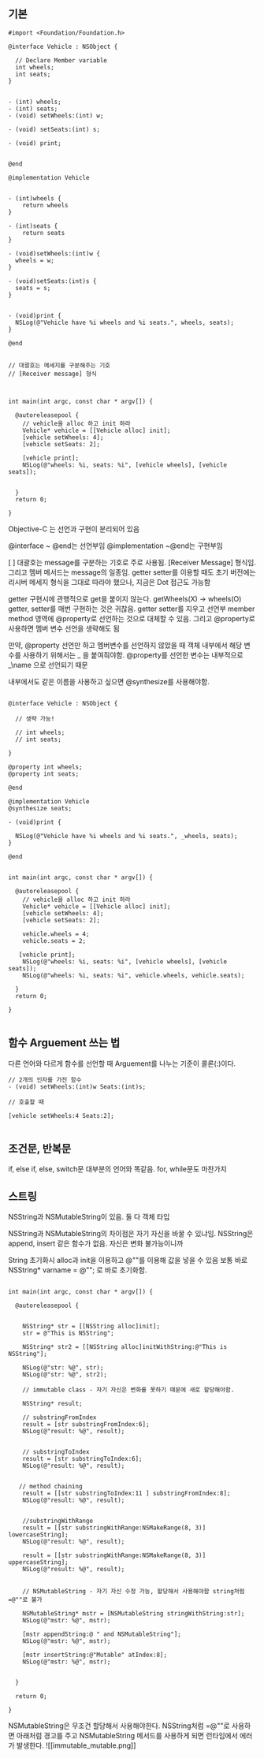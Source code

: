 
## 기본

```objc
#import <Foundation/Foundation.h>

@interface Vehicle : NSObject {

  // Declare Member variable
  int wheels;
  int seats;
}

  
- (int) wheels;
- (int) seats;
- (void) setWheels:(int) w;

- (void) setSeats:(int) s;

- (void) print;


@end

@implementation Vehicle


- (int)wheels {
	return wheels
}

- (int)seats {
	return seats
}
  
- (void)setWheels:(int)w {
  wheels = w;
}

- (void)setSeats:(int)s {
  seats = s;
}


- (void)print {
  NSLog(@"Vehicle have %i wheels and %i seats.", wheels, seats);
}

@end
  

// 대괄호는 메세지를 구분해주는 기호
// [Receiver message] 형식

  

int main(int argc, const char * argv[]) {

  @autoreleasepool {
    // vehicle을 alloc 하고 init 하라
    Vehicle* vehicle = [[Vehicle alloc] init];
    [vehicle setWheels: 4];
    [vehicle setSeats: 2];

    [vehicle print];
    NSLog(@"wheels: %i, seats: %i", [vehicle wheels], [vehicle seats]);
  

  }
  return 0;

}
```


Objective-C 는 선언과 구현이 분리되어 있음

@interface ~ @end는 선언부임
@implementation ~@end는 구현부임

[ ] 대괄호는 message를 구분하는 기호로 주로 사용됨. [Receiver Message] 형식임. 그리고 멤버 메서드는 message의 일종임. getter setter를 이용할 때도 초기 버전에는 리시버 메세지 형식을 그대로 따라야 했으나, 지금은 Dot 접근도 가능함 


getter 구현시에 관행적으로 get을 붙이지 않는다. getWheels(X) -> wheels(O)
getter, setter를 매번 구현하는 것은 귀찮음. getter setter를 지우고 선언부 member method 영역에 @property로 선언하는 것으로 대체할 수 있음. 그리고 @property로 사용하면 멤버 변수 선언을 생략해도 됨

만약, @property 선언만 하고  멤버변수를 선언하지 않았을 때 객체 내부에서 해당 변수를 사용하기 위해서는 _ 을 붙여줘야함. @property를 선언한 변수는 내부적으로  \_\name 으로 선언되기 때문

내부에서도 같은 이름을 사용하고 싶으면 @synthesize를 사용해야함.



```objc

@interface Vehicle : NSObject {  

  // 생략 가능!
  
  // int wheels;
  // int seats;

}

@property int wheels;
@property int seats;

@end

@implementation Vehicle
@synthesize seats;

- (void)print {

  NSLog(@"Vehicle have %i wheels and %i seats.", _wheels, seats);
}

@end


int main(int argc, const char * argv[]) {

  @autoreleasepool {
    // vehicle을 alloc 하고 init 하라
    Vehicle* vehicle = [[Vehicle alloc] init];
    [vehicle setWheels: 4];
    [vehicle setSeats: 2];
    
    vehicle.wheels = 4;
    vehicle.seats = 2;

   [vehicle print];
    NSLog(@"wheels: %i, seats: %i", [vehicle wheels], [vehicle seats]);
    NSLog(@"wheels: %i, seats: %i", vehicle.wheels, vehicle.seats);

  }
  return 0;

}


```

##  함수 Arguement 쓰는 법

다른 언어와 다르게 함수를 선언할 때 Arguement를 나누는 기준이 콜론(:)이다.

```objc
// 2개의 인자를 가진 함수
- (void) setWheels:(int)w Seats:(int)s;

// 호출할 때

[vehicle setWheels:4 Seats:2];


```

## 조건문, 반복문

if, else if, else, switch문 대부분의 언어와 똑같음.
for, while문도 마찬가지


##  스트링

NSString과 NSMutableString이 있음. 둘 다 객체 타입

NSString과 NSMutableString의 차이점은 자기 자신을 바꿀 수 있냐임.
NSString은 append, insert 같은 함수가 없음. 자신은 변화 불가능이니까

String 초기화시 alloc과 init을 이용하고 @""를 이용해 값을 넣을 수 있음
보통 바로 NSString* varname = @""; 로 바로 초기화함.



```objc

int main(int argc, const char * argv[]) {

  @autoreleasepool {


    NSString* str = [[NSString alloc]init];
    str = @"This is NSString";
    
    NSString* str2 = [[NSString alloc]initWithString:@"This is NSString"];
    
    NSLog(@"str: %@", str);
    NSLog(@"str: %@", str2);

    // immutable class - 자기 자신은 변화를 못하기 때문에 새로 할당해야함.

    NSString* result;

    // substringFromIndex
    result = [str substringFromIndex:6];
    NSLog(@"result: %@", result);


    // substringToIndex
    result = [str substringToIndex:6];
    NSLog(@"result: %@", result);


   // method chaining
    result = [[str substringToIndex:11 ] substringFromIndex:8];
    NSLog(@"result: %@", result);


    //substringWithRange
    result = [[str substringWithRange:NSMakeRange(8, 3)] lowercaseString];
    NSLog(@"result: %@", result);

    result = [[str substringWithRange:NSMakeRange(8, 3)] uppercaseString];
    NSLog(@"result: %@", result);


    // NSMutableString - 자기 자신 수정 가능, 할당해서 사용해야함 string처럼 =@""로 불가

    NSMutableString* mstr = [NSMutableString stringWithString:str];
    NSLog(@"mstr: %@", mstr);

    [mstr appendString:@ " and NSMutableString"];
    NSLog(@"mstr: %@", mstr);

    [mstr insertString:@"Mutable" atIndex:8];
    NSLog(@"mstr: %@", mstr);
  

  }

  return 0;

}
```


NSMutableString은 무조건 할당해서 사용해야한다. NSString처럼 =@""로 사용하면 아래처럼 경고를 주고 NSMutableString 메서드를 사용하게 되면 런타임에서 에러가 발생한다.
![[immutable_mutable.png]]

